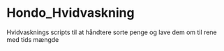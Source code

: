 # Hondo_Hvidvaskning
Hvidvasknings scripts til at håndtere sorte penge og lave dem om til rene med tids mængde
